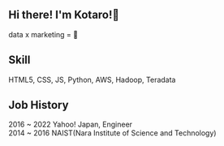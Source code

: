 ## Hi there! I'm Kotaro!👋
data x marketing = 💓 <br>

## Skill
HTML5, CSS, JS, Python, AWS, Hadoop, Teradata

## Job History
2016 ~ 2022 Yahoo! Japan, Engineer<br>
2014 ~ 2016 NAIST(Nara Institute of Science and Technology)
